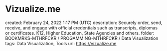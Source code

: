 # Vizualize.me

created: February 24, 2022 1:17 PM (UTC)
description: Securely order, send, receive, and engage with official credentials such as transcripts, diplomas or certificates. K12, Higher Education, State Agencies and others.
folder: BOOKMRKS-MTHRFCKR / PROGAMMING-MTHRFCKR / Data Visualization
tags: Data Visualization, Tools
url: https://vizualize.me
